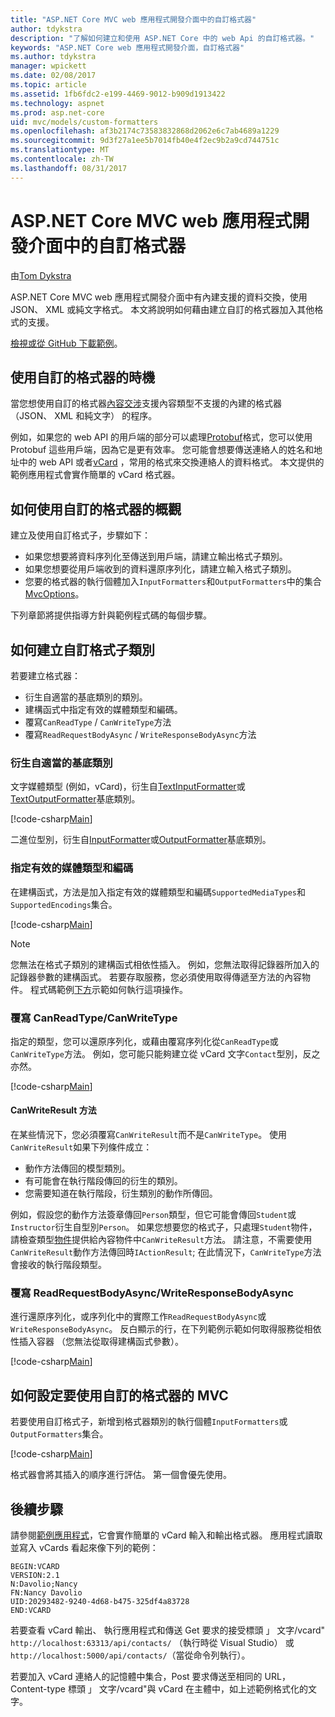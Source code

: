 ```yaml
---
title: "ASP.NET Core MVC web 應用程式開發介面中的自訂格式器"
author: tdykstra
description: "了解如何建立和使用 ASP.NET Core 中的 web Api 的自訂格式器。"
keywords: "ASP.NET Core web 應用程式開發介面，自訂格式器"
ms.author: tdykstra
manager: wpickett
ms.date: 02/08/2017
ms.topic: article
ms.assetid: 1fb6fdc2-e199-4469-9012-b909d1913422
ms.technology: aspnet
ms.prod: asp.net-core
uid: mvc/models/custom-formatters
ms.openlocfilehash: af3b2174c73583832868d2062e6c7ab4689a1229
ms.sourcegitcommit: 9d3f27a1ee5b7014fb40e4f2ec9b2a9cd744751c
ms.translationtype: MT
ms.contentlocale: zh-TW
ms.lasthandoff: 08/31/2017
---
```

# <a name="custom-formatters-in-aspnet-core-mvc-web-apis"></a>ASP.NET Core MVC web 應用程式開發介面中的自訂格式器

由[Tom Dykstra](https://github.com/tdykstra)

ASP.NET Core MVC web 應用程式開發介面中有內建支援的資料交換，使用 JSON、 XML 或純文字格式。 本文將說明如何藉由建立自訂的格式器加入其他格式的支援。

[檢視或從 GitHub 下載範例](https://github.com/aspnet/Docs/tree/master/aspnetcore/mvc/advanced/custom-formatters/Sample)。

## <a name="when-to-use-custom-formatters"></a>使用自訂的格式器的時機

當您想使用自訂的格式器[內容交涉](xref:mvc/models/formatting)支援內容類型不支援的內建的格式器 （JSON、 XML 和純文字） 的程序。

例如，如果您的 web API 的用戶端的部分可以處理[Protobuf](https://github.com/google/protobuf)格式，您可以使用 Protobuf 這些用戶端，因為它是更有效率。  您可能會想要傳送連絡人的姓名和地址中的 web API 或者[vCard](https://en.wikipedia.org/wiki/VCard) ，常用的格式來交換連絡人的資料格式。 本文提供的範例應用程式會實作簡單的 vCard 格式器。

## <a name="overview-of-how-to-use-a-custom-formatter"></a>如何使用自訂的格式器的概觀

建立及使用自訂格式子，步驟如下：

* 如果您想要將資料序列化至傳送到用戶端，請建立輸出格式子類別。
* 如果您想要從用戶端收到的資料還原序列化，請建立輸入格式子類別。 
* 您要的格式器的執行個體加入`InputFormatters`和`OutputFormatters`中的集合[MvcOptions](https://docs.microsoft.com/aspnet/core/api/microsoft.aspnetcore.mvc.mvcoptions)。

下列章節將提供指導方針與範例程式碼的每個步驟。

## <a name="how-to-create-a-custom-formatter-class"></a>如何建立自訂格式子類別

若要建立格式器：

* 衍生自適當的基底類別的類別。
* 建構函式中指定有效的媒體類型和編碼。
* 覆寫`CanReadType` / `CanWriteType`方法
* 覆寫`ReadRequestBodyAsync` / `WriteResponseBodyAsync`方法
  
### <a name="derive-from-the-appropriate-base-class"></a>衍生自適當的基底類別

文字媒體類型 (例如，vCard)，衍生自[TextInputFormatter](https://docs.microsoft.com/aspnet/core/api/microsoft.aspnetcore.mvc.formatters.textinputformatter)或[TextOutputFormatter](https://docs.microsoft.com/aspnet/core/api/microsoft.aspnetcore.mvc.formatters.textoutputformatter)基底類別。

[!code-csharp[Main](custom-formatters/sample/Formatters/VcardOutputFormatter.cs?name=classdef)]

二進位型別，衍生自[InputFormatter](https://docs.microsoft.com/aspnet/core/api/microsoft.aspnetcore.mvc.formatters.inputformatter)或[OutputFormatter](https://docs.microsoft.com/aspnet/core/api/microsoft.aspnetcore.mvc.formatters.outputformatter)基底類別。

### <a name="specify-valid-media-types-and-encodings"></a>指定有效的媒體類型和編碼

在建構函式，方法是加入指定有效的媒體類型和編碼`SupportedMediaTypes`和`SupportedEncodings`集合。

[!code-csharp[Main](custom-formatters/sample/Formatters/VcardOutputFormatter.cs?name=ctor&highlight=3,5-6)]

> [!NOTE]  
> 您無法在格式子類別的建構函式相依性插入。 例如，您無法取得記錄器所加入的記錄器參數的建構函式。 若要存取服務，您必須使用取得傳遞至方法的內容物件。 程式碼範例[下方](#read-write)示範如何執行這項操作。

### <a name="override-canreadtypecanwritetype"></a>覆寫 CanReadType/CanWriteType 

指定的類型，您可以還原序列化，或藉由覆寫序列化從`CanReadType`或`CanWriteType`方法。 例如，您可能只能夠建立從 vCard 文字`Contact`型別，反之亦然。

[!code-csharp[Main](custom-formatters/sample/Formatters/VcardOutputFormatter.cs?name=canwritetype)]

#### <a name="the-canwriteresult-method"></a>CanWriteResult 方法

在某些情況下，您必須覆寫`CanWriteResult`而不是`CanWriteType`。 使用`CanWriteResult`如果下列條件成立：

  * 動作方法傳回的模型類別。
  * 有可能會在執行階段傳回的衍生的類別。
  * 您需要知道在執行階段，衍生類別的動作所傳回。  

例如，假設您的動作方法簽章傳回`Person`類型，但它可能會傳回`Student`或`Instructor`衍生自型別`Person`。 如果您想要您的格式子，只處理`Student`物件，請檢查類型[物件](https://docs.microsoft.com/aspnet/core/api/microsoft.aspnetcore.mvc.formatters.outputformattercanwritecontext#Microsoft_AspNetCore_Mvc_Formatters_OutputFormatterCanWriteContext_Object)提供給內容物件中`CanWriteResult`方法。 請注意，不需要使用`CanWriteResult`動作方法傳回時`IActionResult`; 在此情況下，`CanWriteType`方法會接收的執行階段類型。

<a id="read-write"></a>
### <a name="override-readrequestbodyasyncwriteresponsebodyasync"></a>覆寫 ReadRequestBodyAsync/WriteResponseBodyAsync 

進行還原序列化，或序列化中的實際工作`ReadRequestBodyAsync`或`WriteResponseBodyAsync`。  反白顯示的行，在下列範例示範如何取得服務從相依性插入容器 （您無法從取得建構函式參數）。

[!code-csharp[Main](custom-formatters/sample/Formatters/VcardOutputFormatter.cs?name=writeresponse&highlight=3-4)]

## <a name="how-to-configure-mvc-to-use-a-custom-formatter"></a>如何設定要使用自訂的格式器的 MVC
 
若要使用自訂格式子，新增到格式器類別的執行個體`InputFormatters`或`OutputFormatters`集合。

[!code-csharp[Main](custom-formatters/sample/Startup.cs?name=mvcoptions&highlight=3-4)]

格式器會將其插入的順序進行評估。 第一個會優先使用。 

## <a name="next-steps"></a>後續步驟

請參閱[範例應用程式](https://github.com/aspnet/Docs/tree/master/aspnetcore/mvc/advanced/custom-formatters/Sample)，它會實作簡單的 vCard 輸入和輸出格式器。  應用程式讀取並寫入 vCards 看起來像下列的範例：

```
BEGIN:VCARD
VERSION:2.1
N:Davolio;Nancy
FN:Nancy Davolio
UID:20293482-9240-4d68-b475-325df4a83728
END:VCARD
```

若要查看 vCard 輸出、 執行應用程式和傳送 Get 要求的接受標頭 」 文字/vcard" `http://localhost:63313/api/contacts/` （執行時從 Visual Studio） 或`http://localhost:5000/api/contacts/`（當從命令列執行）。

若要加入 vCard 連絡人的記憶體中集合，Post 要求傳送至相同的 URL，Content-type 標頭 」 文字/vcard"與 vCard 在主體中，如上述範例格式化的文字。
